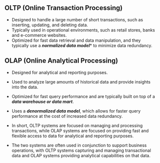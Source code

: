 ## OLTP (Online Transaction Processing)
  - Designed to handle a large number of short transactions, such as inserting, updating, and deleting data. 
  - Typically used in operational environments, such as retail stores, banks and e-commerce websites. 
  - Optimized for fast data retrieval and data manipulation, and they typically use a ***normalized data model**** to minimize data redundancy.

## OLAP (Online Analytical Processing)
  - Designed for analytical and reporting purposes.
  - Used to analyze large amounts of historical data and provide insights into the data. 
  - Optimized for fast query performance and are typically built on top of a ***data warehouse or data mart***. 
  - Uses a ***denormalized data model***, which allows for faster query performance at the cost of increased data redundancy.

- In short, OLTP systems are focused on managing and processing transactions, while OLAP systems are focused on providing fast and flexible access to data for analytical and reporting purposes. 
- The two systems are often used in conjunction to support business operations, with OLTP systems capturing and managing transactional data and OLAP systems providing analytical capabilities on that data.
